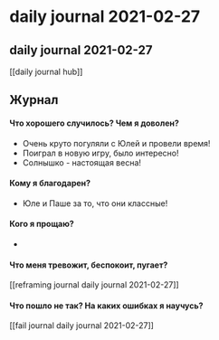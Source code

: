 # daily journal 2021-02-27

## daily journal 2021-02-27
[[daily journal hub]]


## Журнал
#### Что хорошего случилось? Чем я доволен?
- Очень круто погуляли с Юлей и провели время!
- Поиграл в новую игру, было интересно!
- Солнышко - настоящая весна!

#### Кому я благодарен?
- Юле и Паше за то, что они классные!

#### Кого я прощаю?
- 

#### Что меня тревожит, беспокоит, пугает?
[[reframing journal daily journal 2021-02-27]]

#### Что пошло не так? На каких ошибках я научусь?
[[fail journal daily journal 2021-02-27]]

